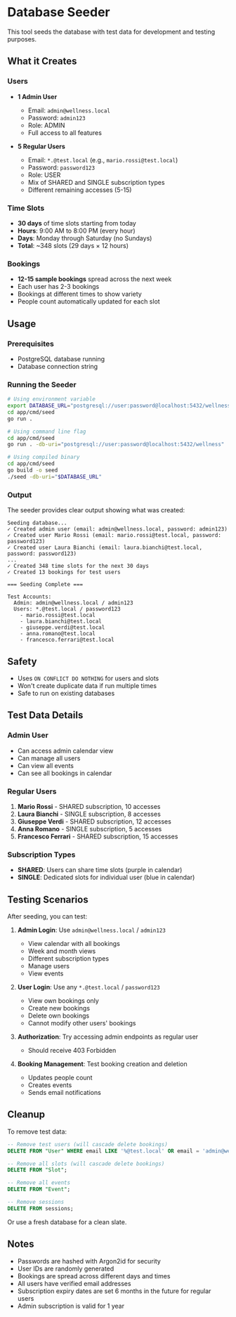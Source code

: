 # Database Seeder

This tool seeds the database with test data for development and testing purposes.

## What it Creates

### Users
- **1 Admin User**
  - Email: `admin@wellness.local`
  - Password: `admin123`
  - Role: ADMIN
  - Full access to all features

- **5 Regular Users**
  - Email: `*.@test.local` (e.g., `mario.rossi@test.local`)
  - Password: `password123`
  - Role: USER
  - Mix of SHARED and SINGLE subscription types
  - Different remaining accesses (5-15)

### Time Slots
- **30 days** of time slots starting from today
- **Hours**: 9:00 AM to 8:00 PM (every hour)
- **Days**: Monday through Saturday (no Sundays)
- **Total**: ~348 slots (29 days × 12 hours)

### Bookings
- **12-15 sample bookings** spread across the next week
- Each user has 2-3 bookings
- Bookings at different times to show variety
- People count automatically updated for each slot

## Usage

### Prerequisites
- PostgreSQL database running
- Database connection string

### Running the Seeder

```bash
# Using environment variable
export DATABASE_URL="postgresql://user:password@localhost:5432/wellness"
cd app/cmd/seed
go run .

# Using command line flag
cd app/cmd/seed
go run . -db-uri="postgresql://user:password@localhost:5432/wellness"

# Using compiled binary
cd app/cmd/seed
go build -o seed
./seed -db-uri="$DATABASE_URL"
```

### Output

The seeder provides clear output showing what was created:

```
Seeding database...
✓ Created admin user (email: admin@wellness.local, password: admin123)
✓ Created user Mario Rossi (email: mario.rossi@test.local, password: password123)
✓ Created user Laura Bianchi (email: laura.bianchi@test.local, password: password123)
...
✓ Created 348 time slots for the next 30 days
✓ Created 13 bookings for test users

=== Seeding Complete ===

Test Accounts:
  Admin: admin@wellness.local / admin123
  Users: *.@test.local / password123
    - mario.rossi@test.local
    - laura.bianchi@test.local
    - giuseppe.verdi@test.local
    - anna.romano@test.local
    - francesco.ferrari@test.local
```

## Safety

- Uses `ON CONFLICT DO NOTHING` for users and slots
- Won't create duplicate data if run multiple times
- Safe to run on existing databases

## Test Data Details

### Admin User
- Can access admin calendar view
- Can manage all users
- Can view all events
- Can see all bookings in calendar

### Regular Users
1. **Mario Rossi** - SHARED subscription, 10 accesses
2. **Laura Bianchi** - SINGLE subscription, 8 accesses
3. **Giuseppe Verdi** - SHARED subscription, 12 accesses
4. **Anna Romano** - SINGLE subscription, 5 accesses
5. **Francesco Ferrari** - SHARED subscription, 15 accesses

### Subscription Types
- **SHARED**: Users can share time slots (purple in calendar)
- **SINGLE**: Dedicated slots for individual user (blue in calendar)

## Testing Scenarios

After seeding, you can test:

1. **Admin Login**: Use `admin@wellness.local` / `admin123`
   - View calendar with all bookings
   - Week and month views
   - Different subscription types
   - Manage users
   - View events

2. **User Login**: Use any `*.@test.local` / `password123`
   - View own bookings only
   - Create new bookings
   - Delete own bookings
   - Cannot modify other users' bookings

3. **Authorization**: Try accessing admin endpoints as regular user
   - Should receive 403 Forbidden

4. **Booking Management**: Test booking creation and deletion
   - Updates people count
   - Creates events
   - Sends email notifications

## Cleanup

To remove test data:

```sql
-- Remove test users (will cascade delete bookings)
DELETE FROM "User" WHERE email LIKE '%@test.local' OR email = 'admin@wellness.local';

-- Remove all slots (will cascade delete bookings)
DELETE FROM "Slot";

-- Remove all events
DELETE FROM "Event";

-- Remove sessions
DELETE FROM sessions;
```

Or use a fresh database for a clean slate.

## Notes

- Passwords are hashed with Argon2id for security
- User IDs are randomly generated
- Bookings are spread across different days and times
- All users have verified email addresses
- Subscription expiry dates are set 6 months in the future for regular users
- Admin subscription is valid for 1 year
